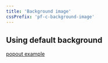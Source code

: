 ```yaml
---
title: 'Background image'
cssPrefix: 'pf-c-background-image'
---
```

## Using default background
<a href="simplebackgroundimage" target="_blank">popout example</a>
